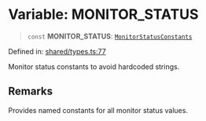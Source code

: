 # Variable: MONITOR\_STATUS

> `const` **MONITOR\_STATUS**: [`MonitorStatusConstants`](../interfaces/MonitorStatusConstants.md)

Defined in: [shared/types.ts:77](https://github.com/Nick2bad4u/Uptime-Watcher/blob/main/shared/types.ts#L77)

Monitor status constants to avoid hardcoded strings.

## Remarks

Provides named constants for all monitor status values.
